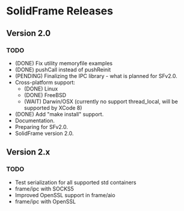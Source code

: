 # SolidFrame Releases

## Version 2.0
### TODO
* (DONE) Fix utility memoryfile examples
* (DONE) pushCall instead of pushReinit
* (PENDING) Finalizing the IPC library - what is planned for SFv2.0.
* Cross-platform support:
	* (DONE) Linux
	* (DONE) FreeBSD
	* (WAIT) Darwin/OSX (currently no support thread_local, will be supported by XCode 8)
* (DONE) Add "make install" support.
* Documentation.
* Preparing for SFv2.0.
* SolidFrame version 2.0.

## Version 2.x
### TODO
* Test serialization for all supported std containers
* frame/ipc with SOCKS5
* Improved OpenSSL support in frame/aio
* frame/ipc with OpenSSL
